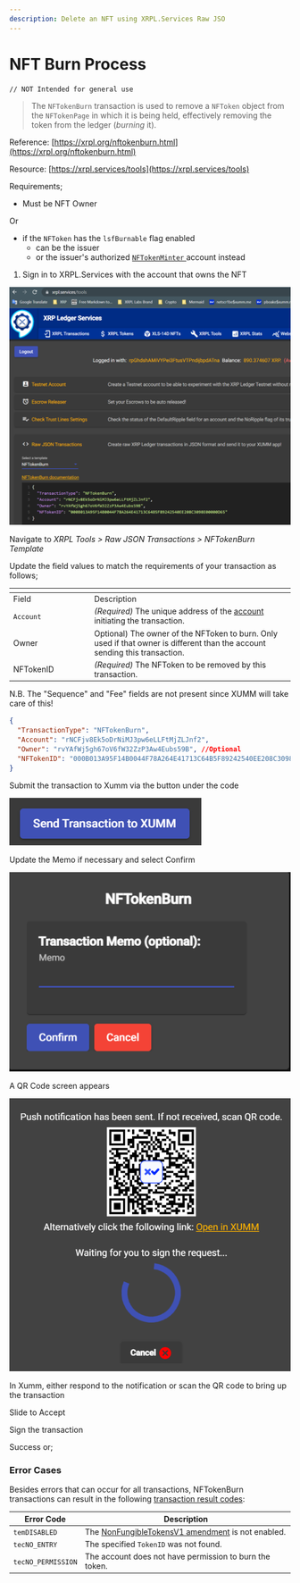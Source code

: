 ```yaml
---
description: Delete an NFT using XRPL.Services Raw JSO
---
```


# NFT Burn Process

```
// NOT Intended for general use 

```

> The `NFTokenBurn` transaction is used to remove a `NFToken` object from the `NFTokenPage` in which it is being held, effectively removing the token from the ledger (_burning_ it).



Reference: [https://xrpl.org/nftokenburn.html](https://xrpl.org/nftokenburn.html)

Resource: [https://xrpl.services/tools](https://xrpl.services/tools)

Requirements;

* Must be NFT Owner

Or

* if the `NFToken` has the `lsfBurnable` flag enabled
  * can be the issuer
  * or the issuer's authorized [`NFTokenMinter` ](https://xrpl.org/nftoken-authorized-minting.html)account instead

1. Sign in to XRPL.Services with the account that owns the NFT

![](<../../.gitbook/assets/image (7).png>)

Navigate to _XRPL Tools > Raw JSON Transactions > NFTokenBurn Template_

Update the field values to match the requirements of your transaction as follows;

<table data-header-hidden><thead><tr><th width="131"></th><th></th></tr></thead><tbody><tr><td>Field</td><td>Description</td></tr><tr><td><code>Account</code></td><td><em>(Required)</em> The unique address of the <a href="https://xrpl.org/accounts.html">account</a> initiating the transaction.</td></tr><tr><td>Owner</td><td>Optional) The owner of the NFToken to burn. Only used if that owner is different than the account sending this transaction.</td></tr><tr><td>NFTokenID</td><td><em>(Required)</em> The NFToken to be removed by this transaction.</td></tr></tbody></table>

N.B. The "Sequence" and "Fee" fields are not present since XUMM will take care of this!

```json
{
  "TransactionType": "NFTokenBurn",
  "Account": "rNCFjv8Ek5oDrNiMJ3pw6eLLFtMjZLJnf2",
  "Owner": "rvYAfWj5gh67oV6fW32ZzP3Aw4Eubs59B", //Optional
  "NFTokenID": "000B013A95F14B0044F78A264E41713C64B5F89242540EE208C3098E00000D65"
}
```

Submit the transaction to Xumm via the button under the code

![](<../../.gitbook/assets/image (3) (6).png>)

Update the Memo if necessary and select Confirm

![](<../../.gitbook/assets/image (5).png>)

A QR Code screen appears

![](<../../.gitbook/assets/image (2) (1) (1) (1) (1) (1) (1) (1).png>)

In Xumm, either respond to the notification or scan the QR code to bring up the transaction&#x20;

Slide to Accept

Sign the transaction

Success or;

### Error Cases <a href="#error-cases" id="error-cases"></a>

Besides errors that can occur for all transactions, NFTokenBurn transactions can result in the following [transaction result codes](https://xrpl.org/transaction-results.html):

| Error Code         | Description                                                                                                     |
| ------------------ | --------------------------------------------------------------------------------------------------------------- |
| `temDISABLED`      | The [NonFungibleTokensV1 amendment](https://xrpl.org/known-amendments.html#nonfungibletokensv1) is not enabled. |
| `tecNO_ENTRY`      | The specified `TokenID` was not found.                                                                          |
| `tecNO_PERMISSION` | The account does not have permission to burn the token.                                                         |
